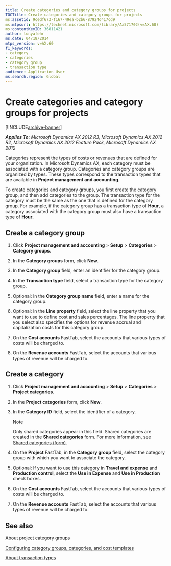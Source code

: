```yaml
---
title: Create categories and category groups for projects
TOCTitle: Create categories and category groups for projects
ms:assetid: 9cedf673-f167-49ea-b2b6-87924d417cd9
ms:mtpsurl: https://technet.microsoft.com/library/Aa571702(v=AX.60)
ms:contentKeyID: 36811421
author: tonyafehr
ms.date: 04/18/2014
mtps_version: v=AX.60
f1_keywords:
- category
- categories
- category group
- transaction type
audience: Application User
ms.search.region: Global
---
```


# Create categories and category groups for projects 


[!INCLUDE[archive-banner](includes/archive-banner.md)]


_**Applies To:** Microsoft Dynamics AX 2012 R3, Microsoft Dynamics AX 2012 R2, Microsoft Dynamics AX 2012 Feature Pack, Microsoft Dynamics AX 2012_

Categories represent the types of costs or revenues that are defined for your organization. In Microsoft Dynamics AX, each category must be associated with a category group. Categories and category groups are organized by types. These types correspond to the transaction types that are available in **Project management and accounting**.

To create categories and category groups, you first create the category group, and then add categories to the group. The transaction type for the category must be the same as the one that is defined for the category group. For example, if the category group has a transaction type of **Hour**, a category associated with the category group must also have a transaction type of **Hour**.

## Create a category group

1.  Click **Project management and accounting** \> **Setup** \> **Categories** \> **Category groups**.

2.  In the **Category groups** form, click **New**.

3.  In the **Category group** field, enter an identifier for the category group.

4.  In the **Transaction type** field, select a transaction type for the category group.

5.  Optional: In the **Category group name** field, enter a name for the category group.

6.  Optional: In the **Line property** field, select the line property that you want to use to define cost and sales percentages. The line property that you select also specifies the options for revenue accrual and capitalization costs for this category group.

7.  On the **Cost accounts** FastTab, select the accounts that various types of costs will be charged to.

8.  On the **Revenue accounts** FastTab, select the accounts that various types of revenue will be charged to.

## Create a category

1.  Click **Project management and accounting** \> **Setup** \> **Categories** \> **Project categories**.

2.  In the **Project categories** form, click **New**.

3.  In the **Category ID** field, select the identifier of a category.
    

    > [!NOTE]
    > <P>Only shared categories appear in this field. Shared categories are created in the <STRONG>Shared categories</STRONG> form. For more information, see <A href="https://technet.microsoft.com/library/hh209532(v=ax.60)">Shared categories (form)</A>.</P>



4.  On the **Project** FastTab, in the **Category group** field, select the category group with which you want to associate the category.

5.  Optional: If you want to use this category in **Travel and expense** and **Production control**, select the **Use in Expense** and **Use in Production** check boxes.

6.  On the **Cost accounts** FastTab, select the accounts that various types of costs will be charged to.

7.  On the **Revenue accounts** FastTab, select the accounts that various types of revenue will be charged to.

## See also

[About project category groups](about-project-category-groups.md)

[Configuring category groups, categories, and cost templates](configuring-category-groups-categories-and-cost-templates.md)

[About transaction types](about-transaction-types.md)

  


